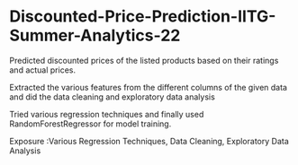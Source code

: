 # Discounted-Price-Prediction-IITG-Summer-Analytics-22

Predicted discounted prices of the listed products based on their ratings and actual prices.

Extracted the various features from the different columns of the given data and did the data cleaning and exploratory
data analysis

Tried various regression techniques and finally used RandomForestRegressor for model training.

Exposure :Various Regression Techniques, Data Cleaning, Exploratory Data Analysis
